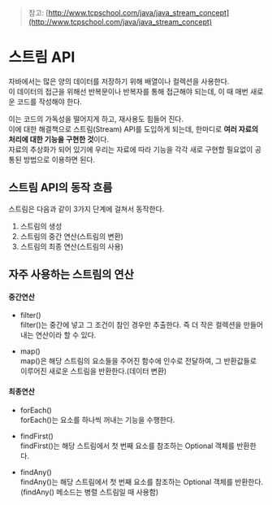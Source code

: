 > 참고: [http://www.tcpschool.com/java/java_stream_concept](http://www.tcpschool.com/java/java_stream_concept)
# 스트림 API

자바에서는 많은 양의 데이터를 저장하기 위해 배열이나 컬렉션을 사용한다. <br>
이 데이터의 접근을 위해선 반복문이나 반복자를 통해 접근해야 되는데, 이 때 매번 새로운 코드를 작성해야 한다. <br>

이는 코드의 가독성을 떨어지게 하고, 재사용도 힘들어 진다. <br>
이에 대한 해결책으로 스트림(Stream) API를 도입하게 되는데, 한마디로 **여러 자료의 처리에 대한 기능을 구현한 것**이다. <br>
자료의 추상화가 되어 있기에 우리는 자료에 따라 기능을 각각 새로 구현할 필요없이 공통된 방법으로 이용하면 된다.

## 스트림 API의 동작 흐름

스트림은 다음과 같이  3가지 단계에 걸쳐서 동작한다.

1. 스트림의 생성
2. 스트림의 중간 연산(스트림의 변환)
3. 스트림의 최종 연산(스트림의 사용)

## 자주 사용하는 스트림의 연산

#### 중간연산

+ filter() <br>
filter()는 중간에 넣고 그 조건이 참인 경우만 추출한다. 즉 더 작은 컬렉션을 만들어내는 연산이라 할 수 있다.

+ map() <br>
map()은 해당 스트림의 요소들을 주어진 함수에 인수로 전달하여, 그 반환값들로 이루어진 새로운 스트림을 반환한다.(데이터 변환)

#### 최종연산

+ forEach() <br>
forEach()는 요소를 하나씩 꺼내는 기능을 수행한다.

+ findFirst() <br>
findFirst()는 해당 스트림에서 첫 번째 요소를 참조하는 Optional 객체를 반환한다.

+ findAny() <br>
findAny()는 해당 스트림에서 첫 번째 요소를 참조하는 Optional 객체를 반환한다.(findAny() 메소드는 병렬 스트림일 때 사용함)
